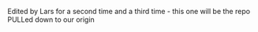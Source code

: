 Edited by Lars for a second time
and a third time - this one will be the repo PULLed down to our origin

